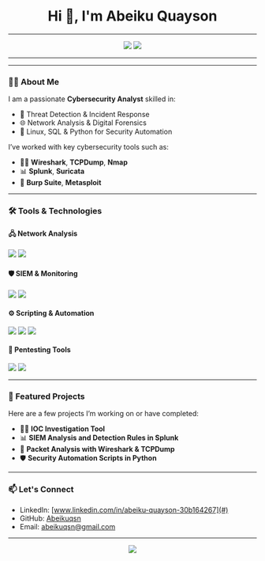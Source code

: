<h1 align="center">Hi 👋, I'm Abeiku Quayson</h1>

---

<p align="center">
  <img src="https://img.shields.io/badge/SOC ANALYST-000000?style=for-the-badge&logoColor=white" />
  <a href="https://www.linkedin.com/in/abeiku-quayson-30b164267/" target="_blank">
    <img src="https://img.shields.io/badge/LinkedIn-0A66C2?style=for-the-badge&logo=linkedin&logoColor=white" />
  </a>
</p>

---


---

### 👨‍💻 About Me
I am a passionate **Cybersecurity Analyst** skilled in:
- 🔐 Threat Detection & Incident Response  
- 🌐 Network Analysis & Digital Forensics  
- 🐧 Linux, SQL & Python for Security Automation

I’ve worked with key cybersecurity tools such as:
- 🕵️‍♂️ **Wireshark**, **TCPDump**, **Nmap**  
- 📊 **Splunk**, **Suricata**  
- 🧰 **Burp Suite**, **Metasploit**

---

### 🛠 Tools & Technologies

<!-- 🖧 Network Analysis -->
<h4>🖧 Network Analysis</h4>
<p>
  <img src="https://img.shields.io/badge/Nmap-000000?style=for-the-badge&logo=nmap&logoColor=white"/>
  <img src="https://img.shields.io/badge/Wireshark-306998?style=for-the-badge&logo=wireshark&logoColor=white"/>
</p>

<!-- 🛡 SIEM -->
<h4>🛡 SIEM & Monitoring</h4>
<p>
  <img src="https://img.shields.io/badge/Splunk-000000?style=for-the-badge&logo=splunk&logoColor=white"/>
  <img src="https://img.shields.io/badge/Wazuh-02569B?style=for-the-badge&logo=wazuh&logoColor=white"/>
</p>

<!-- ⚙️ Scripting & Automation -->
<h4>⚙️ Scripting & Automation</h4>
<p>
  <img src="https://img.shields.io/badge/Linux-46A2F1?style=for-the-badge&logo=linux&logoColor=white"/>
  <img src="https://img.shields.io/badge/Python-3670A0?style=for-the-badge&logo=python&logoColor=ffdd54"/>
  <img src="https://img.shields.io/badge/SQL-4479A1?style=for-the-badge&logo=MySQL&logoColor=white"/>
</p>

<!-- 🧪 Pentesting Tools -->
<h4>🧪 Pentesting Tools</h4>
<p>
  <img src="https://img.shields.io/badge/Burp Suite-FF7139?style=for-the-badge&logo=burpsuite&logoColor=white"/>
  <img src="https://img.shields.io/badge/Metasploit-1F5AFF?style=for-the-badge&logo=metasploit&logoColor=white"/>
</p>

---

### 📌 Featured Projects
Here are a few projects I’m working on or have completed:
- 🕵️‍♂️ **IOC Investigation Tool**  
- 📊 **SIEM Analysis and Detection Rules in Splunk**  
- 🧪 **Packet Analysis with Wireshark & TCPDump**  
- 🛡️ **Security Automation Scripts in Python**

---

### 📫 Let's Connect
- LinkedIn: [www.linkedin.com/in/abeiku-quayson-30b164267](#)  
- GitHub: [Abeikuqsn](#)  
- Email: [abeikuqsn@gmail.com](mailto:abeikuqsn@gmail.com)

---

<p align="center">
  <img src="https://github-readme-stats.vercel.app/api/top-langs/?username=Abeikuqsn&layout=compact&theme=dracula"/>
</p>

